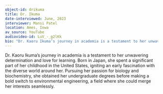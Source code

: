 ```yaml
---
object-id: drikuma
title: Dr. Ikuma
date-interviewed: June, 2023
interviewer: Mansi Patel
location: Ames, Iowa
av_source: YouTube
audiovideo-id: LuV_-_g2lKk
bio: "Dr. Kaoru Ikuma’s journey in academia is a testament to her unwavering determination and love for learning. Born in Japan, she spent a significant part of her childhood in the United States, igniting an early fascination with the diverse world around her. Pursuing her passion for biology and biochemistry, she obtained her undergraduate degrees before making a bold switch to environmental engineering, a field where she could merge her interests seamlessly."
---
```


Dr. Kaoru Ikuma’s journey in academia is a testament to her unwavering determination and love for learning. Born in Japan, she spent a significant part of her childhood in the United States, igniting an early fascination with the diverse world around her. Pursuing her passion for biology and biochemistry, she obtained her undergraduate degrees before making a bold switch to environmental engineering, a field where she could merge her interests seamlessly.
